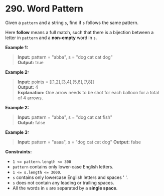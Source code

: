 # 290. Word Pattern

Given a `pattern` and a string `s`, find if `s` follows the same pattern.

Here **follow** means a full match, such that there is a bijection between a letter in `pattern` and a **non-empty** word in `s`.


**Example 1:**
> **Input:** pattern = "abba", s = "dog cat cat dog"  
> **Output:** true


**Example 2:**
> **Input:** points = [[1,2],[3,4],[5,6],[7,8]]  
> **Output:** 4  
> **Explanation:** One arrow needs to be shot for each balloon for a total of 4 arrows.


**Example 2:**
> **Input:** pattern = "abba", s = "dog cat cat fish"  
> **Output:** false


**Example 3:**
> **Input:** pattern = "aaaa", s = "dog cat cat dog"
> **Output:** false


**Constraints:**
* `1 <= pattern.length <= 300`
* `pattern` contains only lower-case English letters.
* `1 <= s.length <= 3000`.
* `s` contains only lowercase English letters and spaces ' '.
* `s` does not contain any leading or trailing spaces.
* All the words in `s` are separated by a **single space**.
